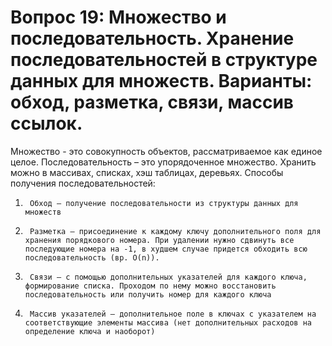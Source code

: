 ﻿# Вопрос 19: Множество и последовательность. Хранение последовательностей в структуре данных для множеств. Варианты: обход, разметка, связи, массив ссылок.

Множество - это совокупность объектов, рассматриваемое как единое целое.
Последовательность – это упорядоченное множество. Хранить можно в массивах, списках, хэш таблицах, деревьях.
Способы получения последовательностей:
1)      Обход – получение последовательности из структуры данных для множеств
2)      Разметка – присоединение к каждому ключу дополнительного поля для хранения порядкового номера. При удалении нужно сдвинуть все последующие номера на -1, в худшем случае придется обходить всю последовательность (вр. О(n)).
3)      Связи – с помощью дополнительных указателей для каждого ключа, формирование списка. Проходом по нему можно восстановить последовательность или получить номер для каждого ключа
4)      Массив указателей – дополнительное поле в ключах с указателем на соответствующие элементы массива (нет дополнительных расходов на определение ключа и наоборот)
